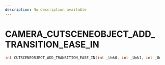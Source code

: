 ```yaml
---
description: No description available 
---
```


# CAMERA\_CUTSCENEOBJECT_ADD_TRANSITION_EASE_IN

```cpp
int CUTSCENEOBJECT_ADD_TRANSITION_EASE_IN(int _Unk0, int _Unk1, int _Unk2, int _Unk3, int _Unk4, int _Unk5);
```
